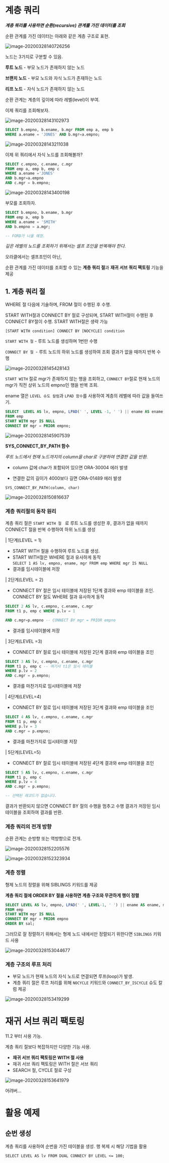 

# 계층 쿼리



***계층 쿼리를 사용하면 순환(recursive) 관계를 가진 데이터를 조회***



순환 관계를 가진 데이터는 아래와 같은 계층 구조로 표현.

![image-20200328140726256](https://tva1.sinaimg.cn/large/00831rSTgy1gd9k8w4gy8j31bg0lmaom.jpg)



노드는 3가지로 구분할 수 있음.

**루트 노드** - 부모 노드가 존재하지 않는 노드

**브랜치 노드** - 부모 노드와 자식 노드가 존재하는 노드

**리프 노드** - 자식 노드가 존재하지 않는 노드



순환 관계는 계층의 깊이에 따라 레벨(level)이 부여.



이제 쿼리를 조회해보자.

![image-20200328143102973](https://tva1.sinaimg.cn/large/00831rSTgy1gd9kxe4uc0j31ba0gqwoz.jpg)



```sql
SELECT b.empno, b.ename, b.mgr FROM emp a, emp b
WHERE a.ename = 'JONES' AND b.mgr=a.empno;
```

![image-20200328143211038](https://tva1.sinaimg.cn/large/00831rSTgy1gd9kyjpuccj30j806u0t6.jpg)



이제 위 쿼리에서 자식 노드를 조회해볼까?

```sql
SELECT c.empno, c.ename, c.mgr
FROM emp a, emp b, emp c
WHERE a.ename ='JONES' 
AND b.mgr=a.empno 
AND c.mgr = b.empno;
```

![image-20200328143400198](https://tva1.sinaimg.cn/large/00831rSTgy1gd9l0g7ec4j30km07w0t8.jpg)



부모를 조회하자.

```sql
SELECT b.empno, b.ename, b.mgr
FROM emp a, emp b
WHERE a.ename = 'SMITH'
AND b.empno = a.mgr;

-- FORD가 나올 예정.
```



*깊은 레벨의 노드를 조회하기 위해서는 셀프 조인을 반복해야 한다.*



오라클에서는 셀프조인이 아닌, 

순환 관계를 가진 데이터를 조회할 수 있는 **계층 쿼리 절**과 **재귀 서브 쿼리 팩토링** 기능을 제공



## 1. 계층 쿼리 절

WHERE 절 다음에 기술하며, FROM 절이 수행된 후 수행.

START WITH절과 CONNECT BY 절로 구성되며, START WITH절이 수행된 후 CONNECT BY절이 수행. START WITH절은 생략 가능

`[START WITH condition] CONNECT BY [NOCYCLE] condition`



`START WITH 절` - 루트 노드를 생성하며 1번만 수행

`CONNECT BY 절 `- 루트 노드의 하위 노드를 생성하여 조회 결과가 없을 때까지 반복 수행



![image-20200328145428143](https://tva1.sinaimg.cn/large/00831rSTgy1gd9lls67ryj31c60j4qm7.jpg)



`START WITH` 절로 mgr가 존재하지 않는 행을 조회하고, `CONNECT BY`절로 현재 노드의 mgr가 직전 상위 노드의 empno인 행을 반복 조회.

ename 열은 `LEVEL 슈도 칼럼`과 `LPAD 함수`를 사용하여 계층의 레벨에 따라 값을 들여쓰기.



```sql
SELECT  LEVEL AS lv, empno, LPAD(' ', LEVEL -1, ' ') || ename AS ename, mgr, PRIOR empno AS empno_p
FROM emp
START WITH mgr IS NULL
CONNECT BY mgr = PRIOR empno;
```

![image-20200328145907539](https://tva1.sinaimg.cn/large/00831rSTgy1gd9lqp2qdhj313f0u04qp.jpg)





**SYS_CONNECT_BY_PATH 함수**

*루트 노드에서 현재 노드까지의 column을 char로 구분하여 연결한 값을 반환.*

- column 값에 char가 포함되어 있으면 ORA-30004 에러 발생

- 연결한 값의 길이가 4000보다 길면 ORA-01489 에러 발생

`SYS_CONNECT_BY_PATH(column, char)`



![image-20200328150816637](https://tva1.sinaimg.cn/large/00831rSTgy1gd9m05s7ifj31d80s61g1.jpg)



### 계층 쿼리절의 동작 원리

계층 쿼리 절은 `START WITH 절 ` 로 루트 노드를 생성한 후, 결과가 없을 때까지 CONNECT 절을 반복 수행하여 하위 노드를 생성



| 1단계(LEVEL = 1)

- START WITH 절을 수행하여 루트 노드를 생성.
- START WITH절은 WHERE 절과 유사하게 동작  
  `SELECT 1 AS lv, empno, ename, mgr FROM emp WHERE mgr IS NULL `
- 결과를 임시테이블에 저장

| 2단계(LEVEL = 2)

- CONNECT BY 절은 임시 테이블에 저장된 1단계 결과와 emp 테이블을 조인. CONNECT BY  절도 WHERE 절과 유사하게 동작  

```sql
SELECT 2 AS lv, c.empno, c.ename, c.mgr 
FROM t1 p, emp c WHERE p.lv = 1

AND c.mgr=p.empno -- CONNECT BY mgr = PRIOR empno
```

- 결과를 임시테이블에 저장



| 3단계(LEVEL =3)

- CONNECT BY 절로 임시 테이블에 저장된 2단계 결과와 emp 테이블을 조인

```sql
SELECT 3 AS lv, c.empno, c.ename, c.mgr
FROM t1 p, emp c -- 여기서 t1은 임시 테이블
WHERE p.lv = 2
AND c.mgr = p.empno;
```

- 결과를 마찬가지로 임시테이블에 저장

| 4단계(LEVEL=4)

- CONNECT BY 절로 임시 테이블에 저장된 3단계 결과와 emp 테이블을 조인

```sql
SELECT 4 AS lv, c.empno, c.ename, c.mgr
FROM t1 p, emp c
WHERE p.lv = 3
AND c.mgr = p.empno;
```

- 결과를 마찬가지로 임시테이블 저장



| 5단계(LEVEL=5)

- CONNECT BY 절로 임시 테이블에 저장된 4단계 결과와 emp 테이블을 조인

```sql
SELECT 5 AS lv, c.empno, c.ename, c.mgr
FROM t1 p, emp c
WHERE p.lv = 4
AND c.mgr = p.empno;

-- 선택된 레코드가 없습니다.
```

결과가 반환되지 않으면 CONNECT BY 절의 수행을 멈추고 수행 결과가 저장된 임시 테이블을 조회하여 결과를 반환.



### 계층 쿼리의 전개 방향

순환 관계는 순방향 또는 역방향으로 전개.

![image-20200328152205576](https://tva1.sinaimg.cn/large/00831rSTgy1gd9mem05woj316r0u01kx.jpg)



![image-20200328152323934](https://tva1.sinaimg.cn/large/00831rSTgy1gd9mfvebumj31d40n84go.jpg)



### 계층 정렬

형제 노드의 정렬을 위해 SIBLINGS 키워드를 제공

**계층 쿼리 절에 ORDER BY 절을 사용하면 계층 구조와 무관하게 행이 정렬**

```sql
SELECT LEVEL AS lv, empno, LPAD(' ', LEVEL-1, ' ') || ename AS ename, mgr, sal
FROM emp
START WITH mgr IS NULL
CONNECT BY mgr = PRIOR empno
ORDER BY sal;
```



그러므로 잘 정렬하기 위해서는 형제 노드 내에서만 정렬되기 위한다면 `SIBLINGS` 키워드 사용

![image-20200328153044677](https://tva1.sinaimg.cn/large/00831rSTgy1gd9mni7sp5j31c40fqdpr.jpg)



### 계층 구조의 루프 처리

- 부모 노드가 현재 노드의 자식 노드로 연결되면 루프(loop)가 발생.
- 계층 쿼리 절은 루프 처리를 위해 `NOCYCLE` 키워드와 `CONNECT_BY_ISCYCLE` 슈도 칼럼 제공

![image-20200328153419299](https://tva1.sinaimg.cn/large/00831rSTgy1gd9mr8apvzj31fi0u0e1l.jpg)



# 재귀 서브 쿼리 팩토링

11.2 부터 사용 가능.

계층 쿼리 절보다 복잡하지만 다양한 기능 사용.



- **재귀 서브 쿼리 팩토링은 WITH 절 사용** 
- 재귀 서브 쿼리 팩토링은 WITH 절은 서브 쿼리
- SEARCH 절, CYCLE 절로 구성

![image-20200328153641979](https://tva1.sinaimg.cn/large/00831rSTgy1gd9mtpen3wj31co0citlx.jpg)



어려버...



# 활용 예제



## 순번 생성

계층 쿼리를 사용하여 순번을 가진 테이블을 생성. 행 복제 시 해당 기법을 활용

`SELECT LEVEL AS lv FROM DUAL CONNECY BY LEVEL <= 100;`

